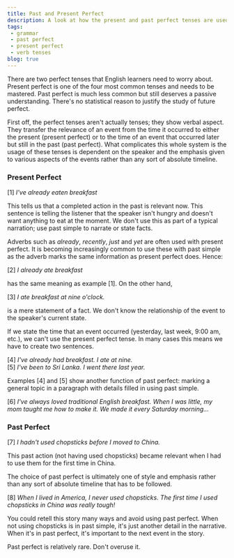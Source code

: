 ```yaml
---
title: Past and Present Perfect
description: A look at how the present and past perfect tenses are used
tags:
 - grammar
 - past perfect
 - present perfect
 - verb tenses
blog: true
---
```


There are two perfect tenses that English learners need to worry about. Present perfect is one of the four most common tenses and needs to be mastered. Past perfect is much less common but still deserves a passive understanding. There's no statistical reason to justify the study of future perfect.

First off, the perfect tenses aren't actually tenses; they show verbal aspect. They transfer the relevance of an event from the time it occurred to either the present (present perfect) or to the time of an event that occurred later but still in the past (past perfect). What complicates this whole system is the usage of these tenses is dependent on the speaker and the emphasis given to various aspects of the events rather than any sort of absolute timeline.

### Present Perfect

[1] *I've already eaten breakfast*

This tells us that a completed action in the past is relevant now. This sentence is telling the listener that the speaker isn't hungry and doesn't want anything to eat at the moment. We don't use this as part of a typical narration; use past simple to narrate or state facts.

Adverbs such as *already*, *recently*, *just* and *yet* are often used with present perfect. It is becoming increasingly common to use these with past simple as the adverb marks the same information as present perfect does. Hence:

[2] *I already ate breakfast*

has the same meaning as example [1]. On the other hand,

[3] *I ate breakfast at nine o'clock.*

is a mere statement of a fact. We don't know the relationship of the event to the speaker's current state.

If we state the time that an event occurred (yesterday, last week, 9:00 am, etc.), we can't use the present perfect tense. In many cases this means we have to create two sentences.

[4] *I've already had breakfast. I ate at nine.*  
[5] *I've been to Sri Lanka. I went there last year.*  

Examples [4] and [5] show another function of past perfect: marking a general topic in a paragraph with details filled in using past simple.

[6] *I've always loved traditional English breakfast. When I was little, my mom taught me how to make it. We made it every Saturday morning...*

### Past Perfect

[7] *I hadn't used chopsticks before I moved to China.*

This past action (not having used chopsticks) became relevant when I had to use them for the first time in China.

The choice of past perfect is ultimately one of style and emphasis rather than any sort of absolute timeline that has to be followed.

[8] *When I lived in America, I never used chopsticks. The first time I used chopsticks in China was really tough!*

You could retell this story many ways and avoid using past perfect. When not using chopsticks is in past simple, it's just another detail in the narrative. When it's in past perfect, it's important to the next event in the story.

Past perfect is relatively rare. Don't overuse it.
